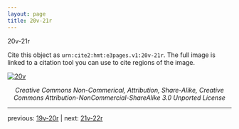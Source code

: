 ```yaml
---
layout: page
title: 20v-21r
---
```


20v-21r

Cite this object as `urn:cite2:hmt:e3pages.v1:20v-21r`.  The full image is linked to a citation tool you can use to cite regions of the image.

[![20v](http://www.homermultitext.org/iipsrv?IIIF=/project/homer/pyramidal/deepzoom/hmt/e3bifolio/v1/E3_20v_21r.tif/full/800,/0/default.jpg)](http://www.homermultitext.org/ict2/?urn=urn:cite2:hmt:e3bifolio.v1:E3_20v_21r) 

<p style="text-align: center; font-style: italic;">Creative Commons Non-Commerical, Attribution, Share-Alike, Creative Commons Attribution-NonCommercial-ShareAlike 3.0 Unported License</p>

---

previous: [19v-20r](../19v-20r/) | next: [21v-22r](../21v-22r/)
